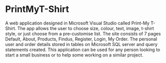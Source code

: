# PrintMyT-Shirt
A web application designed in Microsoft Visual Studio called Print-My T-Shirt. The app allows the user to choose size, colour, text, image, t-shirt style, or just choose from a pre-customise list. The site consists of 7 pages Default, About, Products, Findus, Register, Login, My Order. The personal user and order details stored in tables on Microsoft SQL server and query statements created. This application can be used for any person looking to start a small business or to help some working on a similar project.
